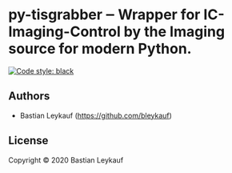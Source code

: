 # py-tisgrabber ‒ Wrapper for IC-Imaging-Control by the Imaging source for modern Python.

<!---
[![PyPI](https://img.shields.io/pypi/v/py_tisgrabber?color=blue)](https://pypi.org/project/py_tisgrabber/)
[![Conda](https://img.shields.io/conda/v/conda-forge/py_tisgrabber?color=blue&label=conda-forge)](https://anaconda.org/conda-forge/py_tisgrabber)
[![Build Status](https://travis-ci.com/bleykauf/py_tisgrabber.svg?branch=main)](https://travis-ci.com/bleykauf/py_tisgrabber)
[![Documentation Status](https://readthedocs.org/projects/py_tisgrabber/badge/?version=latest)](https://py_tisgrabber.readthedocs.io/en/latest/?badge=latest)
[![Coverage Status](https://coveralls.io/repos/github/bleykauf/py_tisgrabber/badge.svg?branch=main)](https://coveralls.io/github/bleykauf/py_tisgrabber?branch=main)
-->
[![Code style: black](https://img.shields.io/badge/code%20style-black-000000.svg)](https://github.com/psf/black)

## Authors

-   Bastian Leykauf (<https://github.com/bleykauf>)

## License

Copyright © 2020 Bastian Leykauf
